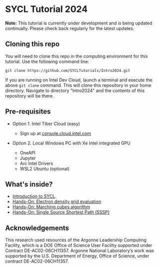 # SYCL Tutorial 2024

**Note:** This tutorial is currently under development and is being updated continually. Please check back regularly for the latest updates.

## Cloning this repo

You will need to clone this repo in the computing environment for this tutorial. Use the following command line:

```
git clone https://github.com/SYCLTutorials/Intro2024.git
```

If you are running on Intel Dev Cloud, launch a terminal and execute the above `git clone` command. This will clone this repository in your home directory. Navigate to directory "Intro2024" and the contents of this repository will be there.

## Pre-requisites

* Option 1. Intel Tiber Cloud (easy)
  * Sign up at [console.cloud.intel.com](https://github.com/SYCLTutorials/Intro2024/blob/main/01-intro/devcloud.md)

* Option 2. Local Windows PC with Xe Intel integrated GPU
   * OneAPI
   * Jupyter
   * Arc Intel Drivers
   * WSL2 Ubuntu (optional)


## What's inside?
* [Introduction to SYCL](https://github.com/SYCLTutorials/Intro2024/tree/main/01-intro).
* [Hands-On: Electron density grid evaluation](https://github.com/SYCLTutorials/Intro2024/tree/main/02-electrondensity)
* [Hands-On: Marching cubes algorithm](https://github.com/SYCLTutorials/Intro2024/tree/main/03-marchingCubes)
* [Hands-On: Single Source Shortest Path (SSSP)](https://github.com/SYCLTutorials/Intro2024/tree/main/04-sssp)

  
## Acknowledgements
This research used resources of the Argonne Leadership Computing Facility, which is a DOE Office of Science User Facility supported under Contract DE-AC02-06CH11357. Argonne National Laboratory’s work was supported by the U.S. Department of Energy, Office of Science, under contract DE-AC02-06CH11357.


